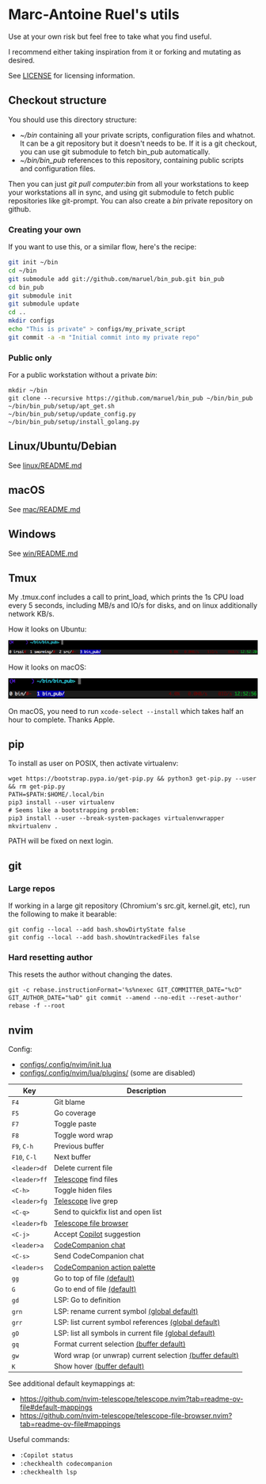 # Marc-Antoine Ruel's utils

Use at your own risk but feel free to take what you find useful.

I recommend either taking inspiration from it or forking and mutating as
desired.

See [LICENSE](LICENSE) for licensing information.


## Checkout structure

You should use this directory structure:

- *~/bin* containing all your private scripts, configuration files and
  whatnot.  It can be a git repository but it doesn't needs to be. If it is a
  git checkout, you can use git submodule to fetch bin_pub automatically.
- *~/bin/bin_pub* references to this repository, containing public scripts and
  configuration files.

Then you can just *git pull computer:bin* from all your workstations to keep
your workstations all in sync, and using git submodule to fetch public
repositories like git-prompt. You can also create a *bin* private repository on
github.


### Creating your own

If you want to use this, or a similar flow, here's the recipe:

```bash
git init ~/bin
cd ~/bin
git submodule add git://github.com/maruel/bin_pub.git bin_pub
cd bin_pub
git submodule init
git submodule update
cd ..
mkdir configs
echo "This is private" > configs/my_private_script
git commit -a -m "Initial commit into my private repo"
```


### Public only

For a public workstation without a private *bin*:

```
mkdir ~/bin
git clone --recursive https://github.com/maruel/bin_pub ~/bin/bin_pub
~/bin/bin_pub/setup/apt_get.sh
~/bin/bin_pub/setup/update_config.py
~/bin/bin_pub/setup/install_golang.py
```


## Linux/Ubuntu/Debian

See [linux/README.md](linux/README.md)


## macOS

See [mac/README.md](mac/README.md)


## Windows

See [win/README.md](win/README.md)


## Tmux

My .tmux.conf includes a call to print_load, which prints the 1s CPU load every
5 seconds, including MB/s and IO/s for disks, and on linux additionally network
KB/s.

How it looks on Ubuntu:

![Ubuntu](/screenshots/ubuntu.png)

How it looks on macOS:

![macOS](/screenshots/osx.png)

On macOS, you need to run `xcode-select --install` which takes half an hour to
complete. Thanks Apple.


## pip

To install as user on POSIX, then activate virtualenv:

```
wget https://bootstrap.pypa.io/get-pip.py && python3 get-pip.py --user && rm get-pip.py
PATH=$PATH:$HOME/.local/bin
pip3 install --user virtualenv
# Seems like a bootstrapping problem:
pip3 install --user --break-system-packages virtualenvwrapper
mkvirtualenv .
```

PATH will be fixed on next login.


## git

### Large repos

If working in a large git repository (Chromium's src.git, kernel.git, etc), run
the following to make it bearable:

```
git config --local --add bash.showDirtyState false
git config --local --add bash.showUntrackedFiles false
```

### Hard resetting author

This resets the author without changing the dates.

```
git -c rebase.instructionFormat='%s%nexec GIT_COMMITTER_DATE="%cD" GIT_AUTHOR_DATE="%aD" git commit --amend --no-edit --reset-author' rebase -f --root
```

## nvim

Config:
- [configs/.config/nvim/init.lua](configs/.config/nvim/init.lua)
- [configs/.config/nvim/lua/plugins/](configs/.config/nvim/lua/plugins/) (some are disabled)

| Key          | Description |
| ------------ | ----------- |
| `F4`         | Git blame |
| `F5`         | Go coverage |
| `F7`         | Toggle paste |
| `F8`         | Toggle word wrap |
| `F9`, `C-h`  | Previous buffer |
| `F10`, `C-l` | Next buffer |
| `<leader>df` | Delete current file |
| `<leader>ff` | [Telescope](https://github.com/nvim-telescope/telescope.nvim) find files |
| `<C-h>`      | Toggle hiden files |
| `<leader>fg` | [Telescope](https://github.com/nvim-telescope/telescope.nvim) live grep |
| `<C-q>`      | Send to quickfix list and open list |
| `<leader>fb` | [Telescope file browser](https://github.com/nvim-telescope/telescope-file-browser.nvim) |
| `<C-j>`      | Accept [Copilot](https://github.com/github/copilot.vim) suggestion |
| `<leader>a`  | [CodeCompanion chat](https://codecompanion.olimorris.dev/configuration/chat-buffer.html) |
| `<C-s>`      | Send CodeCompanion chat |
| `<leader>s`  | [CodeCompanion action palette](https://codecompanion.olimorris.dev/configuration/action-palette.html) |
| `gg`         | Go to top of file [(default)](https://neovim.io/doc/user/motion.html#gg) |
| `G`          | Go to end of file [(default)](https://neovim.io/doc/user/motion.html#G) |
| `gd`         | LSP: Go to definition |
| `grn`        | LSP: rename current symbol [(global default)](https://neovim.io/doc/user/lsp.html#_global-defaults) |
| `grr`        | LSP: list current symbol references [(global default)](https://neovim.io/doc/user/lsp.html#_global-defaults) |
| `gO`         | LSP: list all symbols in current file [(global default)](https://neovim.io/doc/user/lsp.html#_global-defaults) |
| `gq`         | Format current selection [(buffer default)](https://neovim.io/doc/user/lsp.html#_buffer-local-defaults) |
| `gw`         | Word wrap (or unwrap) current selection [(buffer default)](https://neovim.io/doc/user/lsp.html#_buffer-local-defaults) |
| `K`          | Show hover [(buffer default)](https://neovim.io/doc/user/lsp.html#_buffer-local-defaults) |

See additional default keymappings at:
- https://github.com/nvim-telescope/telescope.nvim?tab=readme-ov-file#default-mappings
- https://github.com/nvim-telescope/telescope-file-browser.nvim?tab=readme-ov-file#mappings

Useful commands:

- `:Copilot status`
- `:checkhealth codecompanion`
- `:checkhealth lsp`
